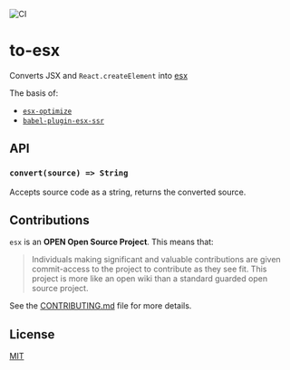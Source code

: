 ![CI](https://github.com/esx/to-esx/workflows/CI/badge.svg)

# to-esx

Converts JSX and `React.createElement` into [esx](https://github.com/esxjs/esx)

The basis of:

* [`esx-optimize`](https://github.com/esxjs/esx-optimize)
* [`babel-plugin-esx-ssr`](https://github.com/esxjs/babel-plugin-esx-ssr)

## API

### `convert(source) => String`

Accepts source code as a string, returns the converted source.

## Contributions

`esx` is an **OPEN Open Source Project**. This means that:

> Individuals making significant and valuable contributions are given commit-access to the project to contribute as they see fit. This project is more like an open wiki than a standard guarded open source project.

See the [CONTRIBUTING.md](https://github.com/esxjs/esx/blob/master/CONTRIBUTING.md) file for more details.


## License

[MIT](./LICENSE)
